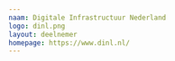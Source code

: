 ```yaml
---
naam: Digitale Infrastructuur Nederland
logo: dinl.png
layout: deelnemer
homepage: https://www.dinl.nl/
---
```

